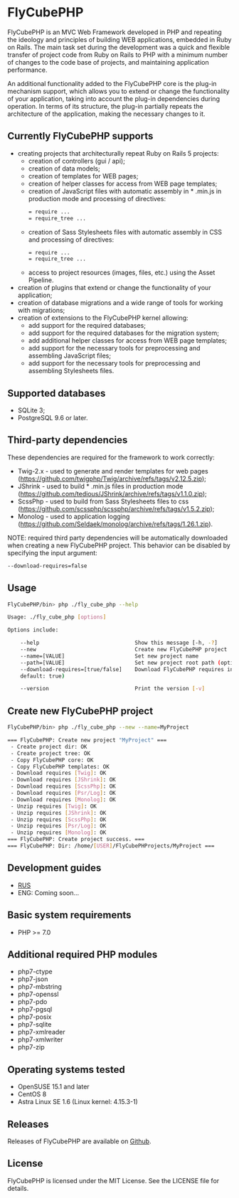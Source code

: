 # FlyCubePHP

FlyCubePHP is an MVC Web Framework developed in PHP and repeating the ideology and principles of building WEB applications, 
embedded in Ruby on Rails. The main task set during the development was a quick and flexible transfer of project code 
from Ruby on Rails to PHP with a minimum number of changes to the code base of projects, and maintaining application performance.

An additional functionality added to the FlyCubePHP core is the plug-in mechanism support, 
which allows you to extend or change the functionality of your application, taking into account the plug-in dependencies during operation. 
In terms of its structure, the plug-in partially repeats the architecture of the application, making the necessary changes to it.

Currently FlyCubePHP supports
-----------------------------

- creating projects that architecturally repeat Ruby on Rails 5 projects:
  - creation of controllers (gui / api);
  - creation of data models;
  - creation of templates for WEB pages;
  - creation of helper classes for access from WEB page templates;
  - creation of JavaScript files with automatic assembly in * .min.js in production mode and processing of directives:
    ```bash
    = require ...
    = require_tree ...
    ```
  - creation of Sass Stylesheets files with automatic assembly in CSS and processing of directives:
    ```bash
    = require ...
    = require_tree ...
    ```
  - access to project resources (images, files, etc.) using the Asset Pipeline.
- creation of plugins that extend or change the functionality of your application;
- creation of database migrations and a wide range of tools for working with migrations;
- creation of extensions to the FlyCubePHP kernel allowing:
  - add support for the required databases;
  - add support for the required databases for the migration system;
  - add additional helper classes for access from WEB page templates;
  - add support for the necessary tools for preprocessing and assembling JavaScript files;
  - add support for the necessary tools for preprocessing and assembling Stylesheets files.
  
Supported databases
-------------------

- SQLite 3;
- PostgreSQL 9.6 or later.

Third-party dependencies
------------------------

These dependencies are required for the framework to work correctly: 
- Twig-2.x - used to generate and render templates for web pages (https://github.com/twigphp/Twig/archive/refs/tags/v2.12.5.zip);
- JShrink - used to build * .min.js files in production mode (https://github.com/tedious/JShrink/archive/refs/tags/v1.1.0.zip);
- ScssPhp - used to build from Sass Stylesheets files to css (https://github.com/scssphp/scssphp/archive/refs/tags/v1.5.2.zip);
- Monolog - used to application logging (https://github.com/Seldaek/monolog/archive/refs/tags/1.26.1.zip).

NOTE: required third party dependencies will be automatically downloaded when creating a new FlyCubePHP project. 
This behavior can be disabled by specifying the input argument:
```bash
--download-requires=false
```

Usage
-----

```bash
FlyCubePHP/bin> php ./fly_cube_php --help

Usage: ./fly_cube_php [options]

Options include:

    --help                              Show this message [-h, -?]
    --new                               Create new FlyCubePHP project
    --name=[VALUE]                      Set new project name
    --path=[VALUE]                      Set new project root path (optional; default: user home)
    --download-requires=[true/false]    Download FlyCubePHP requires in new project (optional; 
    default: true)

    --version                           Print the version [-v]
```

Create new FlyCubePHP project
-----------------------------

```bash
FlyCubePHP/bin> php ./fly_cube_php --new --name=MyProject 

=== FlyCubePHP: Create new project "MyProject" === 
 - Create project dir: OK 
 - Create project tree: OK 
 - Copy FlyCubePHP core: OK 
 - Copy FlyCubePHP templates: OK 
 - Download requires [Twig]: OK 
 - Download requires [JShrink]: OK 
 - Download requires [ScssPhp]: OK 
 - Download requires [Psr/Log]: OK 
 - Download requires [Monolog]: OK 
 - Unzip requires [Twig]: OK 
 - Unzip requires [JShrink]: OK 
 - Unzip requires [ScssPhp]: OK 
 - Unzip requires [Psr/Log]: OK 
 - Unzip requires [Monolog]: OK 
=== FlyCubePHP: Create project success. === 
=== FlyCubePHP: Dir: /home/[USER]/FlyCubePHProjects/MyProject ===
```

Development guides
------------------

- [RUS](https://github.com/AnthonySnow887/FlyCubePHP/blob/main/FlyCubePHP_Development_Guide_RUS.pdf)
- ENG: Coming soon...

Basic system requirements
-------------------------

- PHP >= 7.0

Additional required PHP modules
-------------------------------

- php7-ctype
- php7-json
- php7-mbstring
- php7-openssl
- php7-pdo
- php7-pgsql
- php7-posix
- php7-sqlite
- php7-xmlreader
- php7-xmlwriter
- php7-zip

Operating systems tested
------------------------

- OpenSUSE 15.1 and later
- CentOS 8
- Astra Linux SE 1.6 (Linux kernel: 4.15.3-1)

Releases
--------

Releases of FlyCubePHP are available on [Github](https://github.com/AnthonySnow887/FlyCubePHP).

License
-------

FlyCubePHP is licensed under the MIT License. See the LICENSE file for details.
